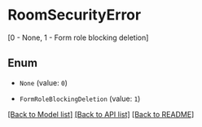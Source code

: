 # RoomSecurityError
[0 - None, 1 - Form role blocking deletion]

## Enum

* `None` (value: `0`)

* `FormRoleBlockingDeletion` (value: `1`)

[[Back to Model list]](../README.md#documentation-for-models) [[Back to API list]](../README.md#documentation-for-api-endpoints) [[Back to README]](../README.md)


